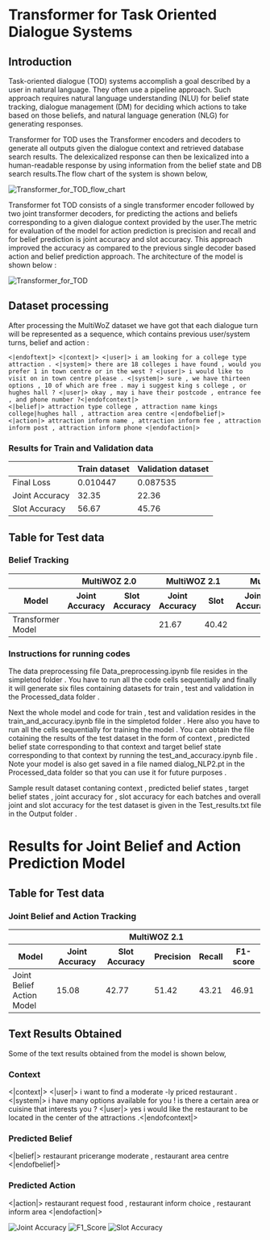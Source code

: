 ﻿# Transformer for Task Oriented Dialogue Systems

## Introduction
Task-oriented dialogue (TOD) systems accomplish a goal described 
by a user in natural language. They often use a pipeline approach. 
Such approach requires natural language understanding (NLU) for belief state tracking, 
dialogue management (DM) for deciding which actions to take based on those beliefs, 
and natural language generation (NLG) for generating responses.

 Transformer for TOD uses the Transformer encoders and decoders to generate all outputs given the dialogue context and retrieved database search results. The delexicalized response can then be lexicalized into a human-readable response by using information from the belief state and DB search results.The flow chart of the system is shown below,

 <img src="TOD_final.png" alt="Transformer_for_TOD_flow_chart">

 Transformer fot TOD consists of a single transformer encoder followed by two joint transformer decoders, for predicting the actions and beliefs corresponding to a given dialogue context provided by the user.The metric for evaluation of the model for action prediction is precision and recall and for belief prediction is joint accuracy and slot accuracy. This approach improved the accuracy as compared to the previous single decoder based action and belief prediction approach. The architecture of the model is shown below :

<img src="Transformer.PNG" alt="Transformer_for_TOD">

## Dataset processing
After processing the MultiWoZ dataset we have got that each dialogue turn will be represented as a sequence, which contains previous user/system turns, belief and action :

```
<|endoftext|> <|context|> <|user|> i am looking for a college type attraction . <|system|> there are 18 colleges i have found , would you prefer 1 in town centre or in the west ? <|user|> i would like to visit on in town centre please . <|system|> sure , we have thirteen options , 10 of which are free . may i suggest king s college , or hughes hall ? <|user|> okay , may i have their postcode , entrance fee , and phone number ?<|endofcontext|> 
<|belief|> attraction type college , attraction name kings college|hughes hall , attraction area centre <|endofbelief|> 
<|action|> attraction inform name , attraction inform fee , attraction inform post , attraction inform phone <|endofaction|>

```

<h3>Results for Train and Validation data</h3>
<div class="datagrid" style="width:500px;">
<table>
<thead><tr><th></th><th>Train dataset</th><th>Validation dataset</th></tr></thead>
<tbody>
<tr><td> Final Loss </td><td>0.010447</td><td>0.087535</td></tr>
<tr><td> Joint Accuracy </td><td>32.35</td><td>22.36</td></tr>
<tr><td> Slot Accuracy </td><td>56.67</td><td>45.76</td></tr>
</tbody>
</table>
</div>

<h2>Table for Test data</h2>
<h3>Belief Tracking</h3>
<div class="datagrid" style="width:500px;">
<table>
<thead><tr><th></th><th colspan="2">MultiWOZ 2.0</th><th colspan="2">MultiWOZ 2.1</th><th colspan="2">MultiWOZ 2.2</th></tr></thead>
<thead><tr><th>Model</th><th>Joint Accuracy</th><th>Slot Accuracy</th><th>Joint Accuracy</th><th>Slot</th><th>Joint Accuracy</th><th>Slot Accuracy</th></tr></thead>
<tbody>
<tr><td> Transformer Model </td><td></td><td></td><td>21.67</td><td>40.42</td><td></td><td></td></tr>
</tbody>
</table>
</div>

<h3>Instructions for running codes</h3>

The data preprocessing file Data_preprocessing.ipynb file resides in the simpletod folder . You have to run all the code cells sequentially and finally it will generate six files containing datasets for train , test and validation in the Processed_data folder .

Next the whole model and code for train , test and validation resides in the train_and_accuracy.ipynb file in the simpletod folder . Here also you have to run all the cells sequentially for training the model . You can obtain the file cotaining the results of the test dataset in the form of context , predicted belief state corresponding to that context and target belief state corresponding to that context by running the test_and_accuracy.ipynb file . Note your model is also get saved in a file named dialog_NLP2.pt in the Processed_data folder so that you can use it for future purposes .  

Sample result dataset contaning context , predicted belief states , target belief states , joint accuracy for , slot accuracy for each batches and overall joint and slot accuracy for the test dataset is given in the Test_results.txt file in the Output folder .

<h1>Results for Joint Belief and Action Prediction Model</h1>


<h2>Table for Test data</h2>
<h3>Joint Belief and Action Tracking</h3>
<div class="datagrid" style="width:500px;">
<table>
<thead><tr><th></th><th colspan="5">MultiWOZ 2.1</th></tr></thead>
<thead><tr><th>Model</th><th>Joint Accuracy</th><th>Slot Accuracy</th><th>Precision</th><th>Recall</th><th>F1-score</th></tr></thead>
<tbody>
<tr><td> Joint Belief Action Model </td><td>15.08</td><td>42.77</td><td>51.42</td><td>43.21</td><td>46.91</td></tr>
</tbody>
</table>
</div>

<h2>Text Results Obtained</h2>
Some of the text results obtained from the model is shown below,

<h3>Context</h3>

<|context|> <|user|> i want to find a moderate -ly priced restaurant . <|system|> i have many options available for you ! is there a certain area or cuisine that interests you ? <|user|> yes i would like the restaurant to be located in the center of the attractions .<|endofcontext|>

<h3>Predicted Belief</h3>

<|belief|> restaurant pricerange moderate , restaurant area centre <|endofbelief|>

<h3>Predicted Action</h3>

<|action|> restaurant request food , restaurant inform choice , restaurant inform area <|endofaction|>


<img src="Joint_acc.PNG" alt="Joint Accuracy">
<img src="F1_score.PNG" alt="F1_Score">
<img src="Slt_acc.PNG" alt="Slot Accuracy">